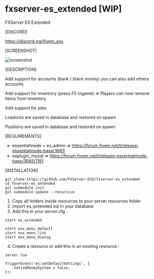 # fxserver-es_extended [WIP]
FXServer ES Extended

[DISCORD]

https://discord.me/fivem_esx

[SCREENSHOT]

![screenshot](http://i.imgur.com/aPFdJl3.jpg)

[DESCRIPTION]

Add support for accounts (bank / black money) you can also add others accounts

Add support for inventory (press F5 ingame) => Players can now remove items from inventory

Add support for jobs

Loadouts are saved in database and restored on spawn

Positions are saved in database and restored on spawn

[REQUIREMENTS]

- essentialmode + es_admin => https://forum.fivem.net/t/release-essentialmode-base/3665
- esplugin_mysql => https://forum.fivem.net/t/release-essentialmode-base/3665/1181

[INSTALLATION]

```
git clone https://github.com/FXServer-ESX/fxserver-es_extended
cd fxserver-es_extended
git submodule init
git submodule update --recursive
```

1) Copy all folders inside resources to your server resources folder
2) Import es_extended.sql in your database
3) Add this in your server.cfg :

```
start es_extended

start esx_menu_default
start esx_menu_list
start esx_menu_dialog
```

4) Create a resource or add this in an existing resource :

```
server.lua

TriggerEvent('es:setDefaultSettings', {
	nativeMoneySystem = false,
});

```

